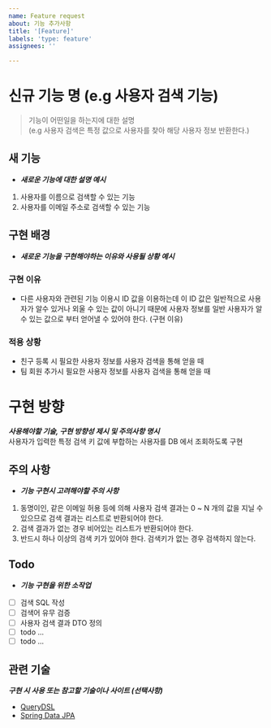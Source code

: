 ```yaml
---
name: Feature request
about: 기능 추가사항
title: '[Feature]'
labels: 'type: feature'
assignees: ''

---
```


# 신규 기능 명 (e.g 사용자 검색 기능)

> 기능이 어떤일을 하는지에 대한 설명 <br>(e.g 사용자 검색은 특정 값으로 사용자를 찾아 해당 사용자 정보 반환한다.)

## 새 기능

- **_새로운 기능에 대한 설명 예시_**

1. 사용자를 이름으로 검색할 수 있는 기능
2. 사용자를 이메일 주소로 검색할 수 있는 기능

## 구현 배경

- **_새로운 기능을 구현해야하는 이유와 사용될 상황 예시_**

### 구현 이유

- 다른 사용자와 관련된 기능 이용시 ID 값을 이용하는데 이 ID 값은 일반적으로 사용자가 알수 있거나 외울 수 있는 값이 아니기 때문에 사용자 정보를 일반 사용자가 알 수 있는 값으로 부터 얻어낼 수 있어야 한다. (구현 이유)

### 적용 상황

- 친구 등록 시 필요한 사용자 정보를 사용자 검색을 통해 얻을 때
- 팀 회원 추가시 필요한 사용자 정보를 사용자 검색을 통해 얻을 때

# 구현 방향

**_사용해야할 기술, 구현 방향성 제시 및 주의사항 명시_**<br>
사용자가 입력한 특정 검색 키 값에 부합하는 사용자를 DB 에서 조회하도록 구현

## 주의 사항

- **_기능 구현시 고려해야할 주의 사항_**

1. 동명이인, 같은 이메일 허용 등에 의해 사용자 검색 결과는 0 ~ N 개의 값을 지닐 수 있으므로 검색 결과는 리스트로 반환되어야 한다.
2. 검색 결과가 없는 경우 비어있는 리스트가 반환되어야 한다.
3. 반드시 하나 이상의 검색 키가 있어야 한다. 검색키가 없는 경우 검색하지 않는다.

## Todo

- **_기능 구현을 위한 소작업_**
- [ ] 검색 SQL 작성
- [ ] 검색어 유무 검증
- [ ] 사용자 검색 결과 DTO 정의
- [ ] todo ...
- [ ] todo ...

## 관련 기술

**_구현 시 사용 또는 참고할 기술이나 사이트 (선택사항)_**

- [QueryDSL](http://querydsl.com)
- [Spring Data JPA](https://spring.io/projects/spring-data-jpa)
